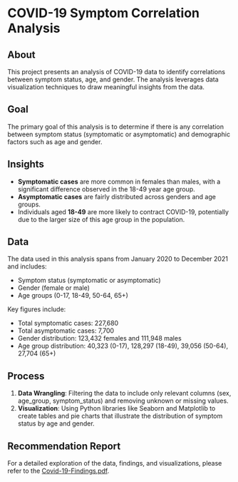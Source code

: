 # COVID-19 Symptom Correlation Analysis

## About

This project presents an analysis of COVID-19 data to identify correlations between symptom status, age, and gender. The analysis leverages data visualization techniques to draw meaningful insights from the data.

## Goal

The primary goal of this analysis is to determine if there is any correlation between symptom status (symptomatic or asymptomatic) and demographic factors such as age and gender.

## Insights

- **Symptomatic cases** are more common in females than males, with a significant difference observed in the 18-49 year age group.
- **Asymptomatic cases** are fairly distributed across genders and age groups.
- Individuals aged **18-49** are more likely to contract COVID-19, potentially due to the larger size of this age group in the population.

## Data

The data used in this analysis spans from January 2020 to December 2021 and includes:
- Symptom status (symptomatic or asymptomatic)
- Gender (female or male)
- Age groups (0-17, 18-49, 50-64, 65+)

Key figures include:
- Total symptomatic cases: 227,680
- Total asymptomatic cases: 7,700
- Gender distribution: 123,432 females and 111,948 males
- Age group distribution: 40,323 (0-17), 128,297 (18-49), 39,056 (50-64), 27,704 (65+)

## Process

1. **Data Wrangling**: Filtering the data to include only relevant columns (sex, age_group, symptom_status) and removing unknown or missing values.
2. **Visualization**: Using Python libraries like Seaborn and Matplotlib to create tables and pie charts that illustrate the distribution of symptom status by age and gender.

## Recommendation Report

For a detailed exploration of the data, findings, and visualizations, please refer to the [Covid-19-Findings.pdf](./Covid-19-Findings.pdf).

